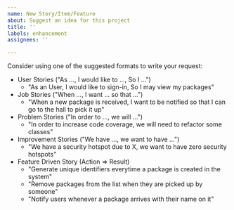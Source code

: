 ```yaml
---
name: New Story/Item/Feature
about: Suggest an idea for this project
title: ''
labels: enhancement
assignees: ''

---
```


Consider using one of the suggested formats to write your request:

+ User Stories ("As ..., I would like to ..., So I ...")
  + "As an User, I would like to sign-in, So I may view my packages"
+ Job Stories ("When ..., I want ... so that ...")
  + "When a new package is received, I want to be notified so that I can go to the hall to pick it up"
+ Problem Stories ("In order to ..., we will ...")
  + "In order to increase code coverage, we will need to refactor some classes"
+ Improvement Stories ("We have ..., we want to have ...")
  + "We have a security hotspot due to X, we want to have zero security hotspots"
+ Feature Driven Story (Action => Result)
  + "Generate unique identifiers everytime a package is created in the system"
  + "Remove packages from the list when they are picked up by someone"
  + "Notify users whenever a package arrives with their name on it"
